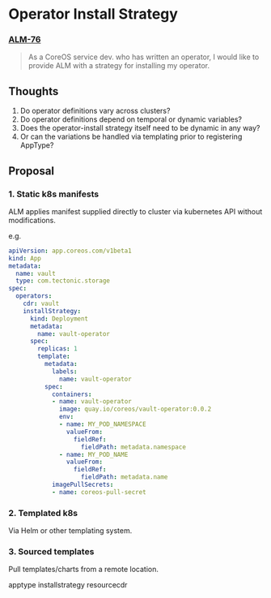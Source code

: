 # Operator Install Strategy

### [ALM-76](https://coreosdev.atlassian.net/browse/ALM-76)

> As a CoreOS service dev. who has written an operator,
> I would like to provide ALM with a strategy for installing my operator.


## Thoughts

1. Do operator definitions vary across clusters?
2. Do operator definitions depend on temporal or dynamic variables?
2. Does the operator-install strategy itself need to be dynamic in any way?
3. Or can the variations be handled via templating prior to registering AppType?


## Proposal

### 1. Static k8s manifests

ALM applies manifest supplied directly to cluster via kubernetes API without
modifications.

e.g.

```yaml
apiVersion: app.coreos.com/v1beta1
kind: App
metadata:
  name: vault
  type: com.tectonic.storage
spec:
  operators:
    cdr: vault
    installStrategy:
      kind: Deployment
      metadata:
        name: vault-operator
      spec:
        replicas: 1
        template:
          metadata:
            labels:
              name: vault-operator
          spec:
            containers:
            - name: vault-operator
              image: quay.io/coreos/vault-operator:0.0.2
              env:
              - name: MY_POD_NAMESPACE
                valueFrom:
                  fieldRef:
                    fieldPath: metadata.namespace
              - name: MY_POD_NAME
                valueFrom:
                  fieldRef:
                    fieldPath: metadata.name
            imagePullSecrets:
            - name: coreos-pull-secret
```

### 2. Templated k8s

Via Helm or other templating system.


### 3. Sourced templates

Pull templates/charts from a remote location.


apptype
installstrategy
resourcecdr
